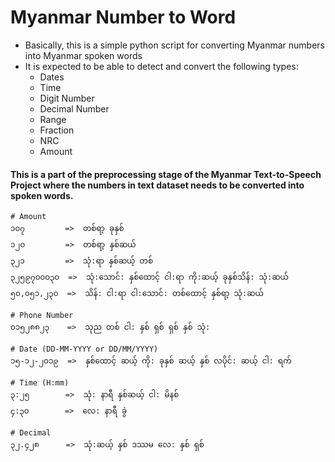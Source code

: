 # Myanmar Number to Word

- Basically, this is a simple python script for converting Myanmar numbers into Myanmar spoken words
- It is expected to be able to detect and convert the following types:
  - Dates
  - Time
  - Digit Number
  - Decimal Number
  - Range
  - Fraction
  - NRC
  - Amount

#### This is a part of the preprocessing stage of the Myanmar Text-to-Speech Project where the numbers in text dataset needs to be converted into spoken words.

```
# Amount
၁၀၇         =>  တစ်ရာ့ ခုနှစ်
၁၂၀         =>  တစ်ရာ့ နှစ်ဆယ်
၃၂၁         =>  သုံ:ရာ နှစ်ဆယ့် တစ်
၃၂၅၉၇၀၀၀၃၀  =>  သုံ:သောင်: နှစ်ထောင့် ငါ:ရာ ကို:ဆယ့် ခုနှစ်သိန်: သုံ:ဆယ်
၅၀,၀၅၁,၂၃၀  =>  သိန်: ငါ:ရာ ငါ:သောင်: တစ်ထောင့် နှစ်ရာ့ သုံ:ဆယ်

# Phone Number
၀၁၅၂၈၈၂၃    =>  သုည တစ် ငါ: နှစ် ရှစ် ရှစ် နှစ် သုံ:

# Date (DD-MM-YYYY or DD/MM/YYYY)
၁၅-၁၂-၂၀၁၉  =>  နှစ်ထောင့် ဆယ့် ကို: ခုနှစ် ဆယ့် နှစ် လပိုင်: ဆယ့် ငါ: ရက်

# Time (H:mm)
၃:၂၅        =>  သုံ: နာရီ နှစ်ဆယ့် ငါ: မိနစ်
၄:၃၀        =>  လေ: နာရီ ခွဲ

# Decimal
၃၂.၄၂၈      =>  သုံ:ဆယ့် နှစ် ဒဿမ လေ: နှစ် ရှစ်
```